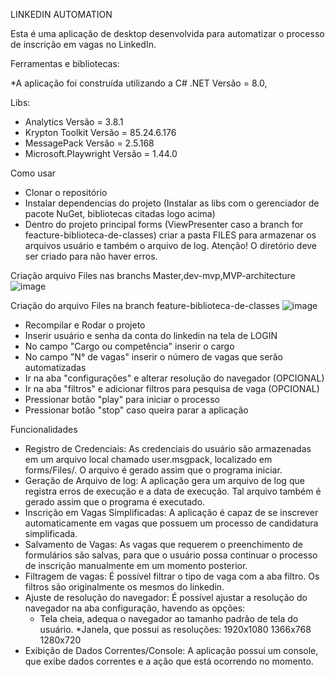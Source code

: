 LINKEDIN AUTOMATION

Esta é uma aplicação de desktop desenvolvida para automatizar o processo de inscrição em vagas no LinkedIn. 

Ferramentas e bibliotecas:

*A aplicação foi construída utilizando a C# .NET Versão = 8.0, 

Libs:

* Analytics Versão = 3.8.1
* Krypton Toolkit Versão = 85.24.6.176
* MessagePack Versão = 2.5.168
* Microsoft.Playwright Versão = 1.44.0

Como usar

* Clonar o repositório
* Instalar dependencias do projeto (Instalar as libs com o gerenciador de pacote NuGet, bibliotecas citadas logo acima)
* Dentro do projeto principal forms (ViewPresenter caso a branch for feacture-biblioteca-de-classes) criar a pasta FILES para armazenar os arquivos
  usuário e também o arquivo de log. Atenção! O diretório deve ser criado para não haver erros.

Criação arquivo Files nas branchs Master,dev-mvp,MVP-architecture
![image](https://github.com/HugoOliveira72/Linkedin-automation/assets/84344414/59a9d3c6-9aa9-46f3-a6e2-3c4c5a39f982)

Criação do arquivo Files na branch feature-biblioteca-de-classes
![image](https://github.com/HugoOliveira72/Linkedin-automation/assets/84344414/055b4c9d-e610-448a-a08f-441a266484fc)



* Recompilar e Rodar o projeto
* Inserir usuário e senha da conta do linkedin na tela de LOGIN
* No campo "Cargo ou competência" inserir o cargo
* No campo "N° de vagas" inserir o número de vagas que serão automatizadas
* Ir na aba "configurações" e alterar resolução do navegador (OPCIONAL)
* Ir na aba "filtros" e adicionar filtros para pesquisa de vaga (OPCIONAL)
* Pressionar botão "play" para iniciar o processo
* Pressionar botão "stop" caso queira parar a aplicação

Funcionalidades

* Registro de Credenciais: As credenciais do usuário são armazenadas em um arquivo local chamado user.msgpack, localizado em forms/Files/. O arquivo é gerado assim que o programa iniciar.
* Geração de Arquivo de log: A aplicação gera um arquivo de log que registra erros de execução e a data de execução. Tal arquivo também é gerado assim que o programa é executado.
* Inscrição em Vagas Simplificadas: A aplicação é capaz de se inscrever automaticamente em vagas que possuem um processo de candidatura simplificada.
* Salvamento de Vagas: As vagas que requerem o preenchimento de formulários são salvas, para que o usuário possa continuar o processo de inscrição manualmente em um momento posterior.
* Filtragem de vagas: É possível filtrar o tipo de vaga com a aba filtro. Os filtros são originalmente os mesmos do linkedin.
* Ajuste de resolução do navegador: É possível ajustar a resolução do navegador na aba configuração, havendo as opções:
    * Tela cheia, adequa o navegador ao tamanho padrão de tela do usuário. 
    *Janela, que possui as resoluções:
    1920x1080
    1366x768
    1280x720
* Exibição de Dados Correntes/Console: A aplicação possui um console, que exibe dados correntes e a ação que está ocorrendo no momento.
